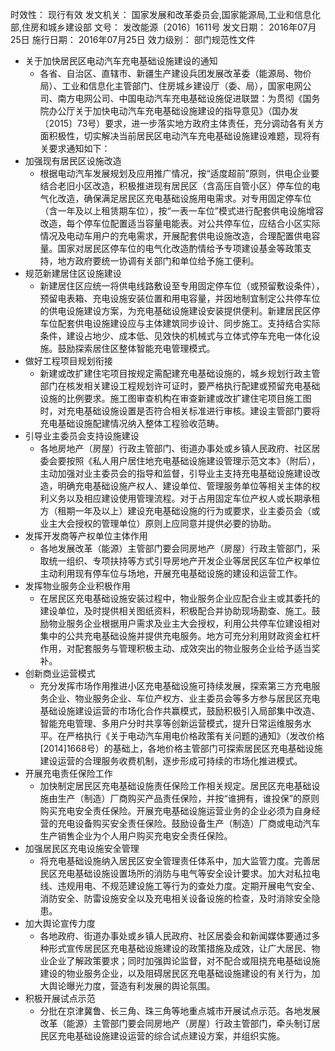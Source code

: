 时效性：    现行有效
发文机关：  国家发展和改革委员会,国家能源局,工业和信息化部,住房和城乡建设部
文号：      发改能源〔2016〕1611号
发文日期：  2016年07月25日
施行日期：  2016年07月25日
效力级别：  部门规范性文件

- 关于加快居民区电动汽车充电基础设施建设的通知
  - 各省、自治区、直辖市、新疆生产建设兵团发展改革委（能源局、物价局）、工业和信息化主管部门、住房城乡建设厅（委、局），国家电网公司、南方电网公司、中国电动汽车充电基础设施促进联盟：为贯彻《国务院办公厅关于加快电动汽车充电基础设施建设的指导意见》（国办发〔2015〕73号）要求，进一步落实地方政府主体责任，充分调动各有关方面积极性，切实解决当前居民区电动汽车充电基础设施建设难题，现将有关要求通知如下：
- 加强现有居民区设施改造
  - 根据电动汽车发展规划及应用推广情况，按“适度超前”原则，供电企业要结合老旧小区改造，积极推进现有居民区（含高压自管小区）停车位的电气化改造，确保满足居民区充电基础设施用电需求。对专用固定停车位（含一年及以上租赁期车位），按“一表一车位”模式进行配套供电设施增容改造，每个停车位配置适当容量电能表。对公共停车位，应结合小区实际情况及电动车用户的充电需求，开展配套供电设施改造，合理配置供电容量。国家对居民区停车位的电气化改造酌情给予专项建设基金等政策支持，地方政府要统一协调有关部门和单位给予施工便利。
- 规范新建居住区设施建设
  - 新建居住区应统一将供电线路敷设至专用固定停车位（或预留敷设条件），预留电表箱、充电设施安装位置和用电容量，并因地制宜制定公共停车位的供电设施建设方案，为充电基础设施建设安装提供便利。新建居民区停车位配套供电设施建设应与主体建筑同步设计、同步施工。支持结合实际条件，建设占地少、成本低、见效快的机械式与立体式停车充电一体化设施。鼓励探索居住区整体智能充电管理模式。
- 做好工程项目规划衔接
  - 新建或改扩建住宅项目按规定需配建充电基础设施的，城乡规划行政主管部门在核发相关建设工程规划许可证时，要严格执行配建或预留充电基础设施的比例要求。施工图审查机构在审查新建或改扩建住宅项目施工图时，对充电基础设施设置是否符合相关标准进行审核。建设主管部门要将充电基础设施配建情况纳入整体工程验收范畴。
- 引导业主委员会支持设施建设
  - 各地房地产（房屋）行政主管部门、街道办事处或乡镇人民政府、社区居委会要按照《私人用户居住地充电基础设施建设管理示范文本》（附后），主动加强对业主委员会的指导和监督，引导业主支持充电基础设施建设改造，明确充电基础设施产权人、建设单位、管理服务单位等相关主体的权利义务以及相应建设使用管理流程。对于占用固定车位产权人或长期承租方（租期一年及以上）建设充电基础设施的行为或要求，业主委员会（或业主大会授权的管理单位）原则上应同意并提供必要的协助。
- 发挥开发商等产权单位主体作用
  - 各地发展改革（能源）主管部门要会同房地产（房屋）行政主管部门，采取统一组织、专项扶持等方式引导房地产开发企业等居民区车位产权单位主动利用现有停车位与场地，开展充电基础设施的建设和运营工作。
- 发挥物业服务企业积极作用
  - 在居民区充电基础设施安装过程中，物业服务企业应配合业主或其委托的建设单位，及时提供相关图纸资料，积极配合并协助现场勘查、施工。鼓励物业服务企业根据用户需求及业主大会授权，利用公共停车位建设相对集中的公共充电基础设施并提供充电服务。地方可充分利用财政资金杠杆作用，对配套服务与管理积极主动、成效突出的物业服务企业给予适当奖补。
- 创新商业运营模式
  - 充分发挥市场作用推进小区充电基础设施可持续发展，探索第三方充电服务企业、物业服务企业、车位产权方、业主委员会等多方参与居民区充电基础设施建设运营的市场化合作共赢模式，鼓励积极引入局部集中改造、智能充电管理、多用户分时共享等创新运营模式，提升日常运维服务水平。在严格执行《关于电动汽车用电价格政策有关问题的通知》（发改价格[2014]1668号）的基础上，各地价格主管部门可探索居民区充电基础设施建设运营的合理服务收费机制，逐步形成可持续的市场化推进模式。
- 开展充电责任保险工作
  - 加快制定居民区充电基础设施责任保险工作相关规定。居民区充电基础设施由生产（制造）厂商购买产品责任保险，并按“谁拥有，谁投保”的原则购买充电安全责任保险。开展充电基础设施运营业务的企业必须为自身经营的充电设备购买安全责任保险。鼓励设备生产（制造）厂商或电动汽车生产销售企业为个人用户购买充电安全责任保险。
- 加强居民区充电设施安全管理
  - 将充电基础设施纳入居民区安全管理责任体系中，加大监管力度。完善居民区充电基础设施设置场所的消防与电气等安全设计要求。加大对私拉电线、违规用电、不规范建设施工等行为的查处力度。定期开展电气安全、消防安全、防雷设施安全以及充电相关设备设施的检查，及时消除安全隐患。
- 加大舆论宣传力度
  - 各地政府、街道办事处或乡镇人民政府、社区居委会和新闻媒体要通过多种形式宣传居民区充电基础设施建设的政策措施及成效，让广大居民、物业企业了解政策要求；同时加强舆论监督，对不配合或阻挠充电基础设施建设的物业服务企业，以及阻碍居民区充电基础设施建设的有关行为，加大舆论曝光力度，营造有利发展的舆论氛围。
- 积极开展试点示范
  - 分批在京津冀鲁、长三角、珠三角等地重点城市开展试点示范。各地发展改革（能源）主管部门要会同房地产（房屋）行政主管部门，牵头制订居民区充电基础设施建设运营的综合试点建设方案，并组织实施。
